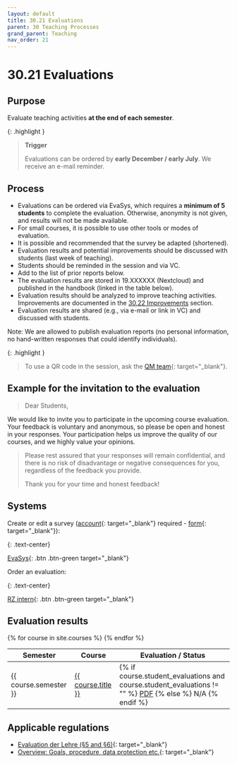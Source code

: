 ```yaml
---
layout: default
title: 30.21 Evaluations
parent: 30 Teaching Processes
grand_parent: Teaching
nav_order: 21
---
```


# 30.21 Evaluations

## Purpose

Evaluate teaching activities **at the end of each semester**.

{: .highlight }
> **Trigger**
> 
> Evaluations can be ordered by **early December / early July**. We receive an e-mail reminder.

## Process

- Evaluations can be ordered via EvaSys, which requires a **minimum of 5 students** to complete the evaluation. Otherwise, anonymity is not given, and results will not be made available.
- For small courses, it is possible to use other tools or modes of evaluation.
- It is possible and recommended that the survey be adapted (shortened).
- Evaluation results and potential improvements should be discussed with students (last week of teaching).
- Students should be reminded in the session and via VC.
- Add to the list of prior reports below.
- The evaluation results are stored in 19.XXXXXX (Nextcloud) and published in the handbook (linked in the table below).
- Evaluation results should be analyzed to improve teaching activities. Improvements are documented in the [30.22 Improvements](30.22.improvements.html) section.
- Evaluation results are shared (e.g., via e-mail or link in VC) and discussed with students.

Note: We are allowed to publish evaluation reports (no personal information, no hand-written responses that could identify individuals).

{: .highlight }
> To use a QR code in the session, ask the [QM team](https://www.uni-bamberg.de/pqm/qualitaetsmanagement/){: target="_blank"}.

## Example for the invitation to the evaluation

> Dear Students,
> 
We would like to invite you to participate in the upcoming course evaluation. Your feedback is voluntary and anonymous, so please be open and honest in your responses. Your participation helps us improve the quality of our courses, and we highly value your opinions.
> 
> Please rest assured that your responses will remain confidential, and there is no risk of disadvantage or negative consequences for you, regardless of the feedback you provide.
> 
> Thank you for your time and honest feedback!

## Systems

Create or edit a survey ([account](https://www.uni-bamberg.de/its/dienstleistungen/eva/evasys/){: target="_blank"} required - [form](https://www.uni-bamberg.de/its/dienstleistungen/eva/evasys/antrag-benutzerkonto-in-evasys/){: target="_blank"}):

{: .text-center}

[EvaSys](https://evasys.uni-bamberg.de/evasys/public/ui/){: .btn .btn-green target="_blank"}


Order an evaluation:

{: .text-center}

[RZ intern](https://www.uni-bamberg.de/its/lehrevaluation/){: .btn .btn-green target="_blank"}

## Evaluation results

<table>
  <thead>
    <tr>
      <th>Semester</th>
      <th>Course</th>
      <th>Evaluation / Status</th>
    </tr>
  </thead>
  <tbody>
    {% for course in site.courses %}
    <tr>
      <td>{{ course.semester }}</td>
      <td><a href="{{ site.baseurl }}{{ course.url }}">{{ course.title }}</a></td>
      <td>
        {% if course.student_evaluations and course.student_evaluations != "" %}
          <a href="{{ site.baseurl }}/assets/evaluations/{{ course.student_evaluations }}">PDF</a>
        {% else %}
            N/A
        {% endif %}
      </td>
    </tr>
    {% endfor %}
  </tbody>
</table>

## Applicable regulations

- [Evaluation der Lehre (§5 and §6)](https://www.uni-bamberg.de/fileadmin/www.abt-studium/Rechtsvorschriften/1Organisation/Evaluation%20Lehre%20Studium/180305-O-Sicherung-Qualitaet-Lehre-Studium.pdf){: target="_blank"}
- [Overview: Goals, procedure, data protection etc.](https://www.uni-bamberg.de/qm/evaluation/lehrveranstaltungsevaluation/schriftliche-lehrveranstaltungsevaluation/){: target="_blank"}
